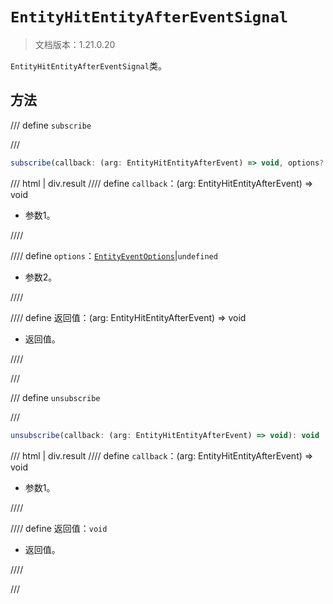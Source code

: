 # `EntityHitEntityAfterEventSignal`

> 文档版本：1.21.0.20

`EntityHitEntityAfterEventSignal`类。

## 方法

/// define
`subscribe`


///

```js
subscribe(callback: (arg: EntityHitEntityAfterEvent) => void, options?: EntityEventOptions): (arg: EntityHitEntityAfterEvent) => void
```

/// html | div.result
//// define
`callback`：(arg: EntityHitEntityAfterEvent) => void

- 参数1。


////

//// define
`options`：[`EntityEventOptions`](./entityeventoptions.md)|`undefined`

- 参数2。


////

//// define
返回值：(arg: EntityHitEntityAfterEvent) => void

- 返回值。


////

///


/// define
`unsubscribe`


///

```js
unsubscribe(callback: (arg: EntityHitEntityAfterEvent) => void): void
```

/// html | div.result
//// define
`callback`：(arg: EntityHitEntityAfterEvent) => void

- 参数1。


////

//// define
返回值：`void`

- 返回值。


////

///

